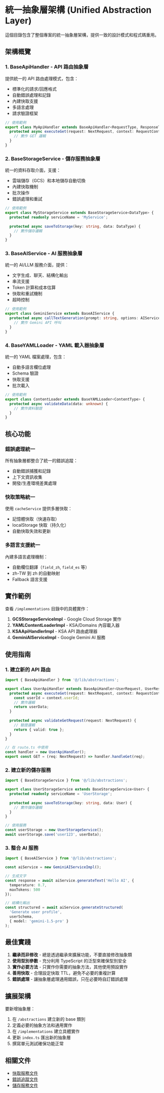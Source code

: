 # 統一抽象層架構 (Unified Abstraction Layer)

這個目錄包含了整個專案的統一抽象層架構，提供一致的設計模式和程式碼重用。

## 架構概覽

### 1. BaseApiHandler - API 路由抽象層

提供統一的 API 路由處理模式，包含：
- 標準化的請求/回應格式
- 自動錯誤處理和記錄
- 內建快取支援
- 多語言處理
- 請求驗證框架

```typescript
// 使用範例
export class MyApiHandler extends BaseApiHandler<RequestType, ResponseType> {
  protected async executeGet(request: NextRequest, context: RequestContext) {
    // 實作 GET 邏輯
  }
}
```

### 2. BaseStorageService - 儲存服務抽象層

統一的資料存取介面，支援：
- 雲端儲存（GCS）和本地儲存自動切換
- 內建快取機制
- 批次操作
- 錯誤處理和重試

```typescript
// 使用範例
export class MyStorageService extends BaseStorageService<DataType> {
  protected readonly serviceName = 'MyService';
  
  protected async saveToStorage(key: string, data: DataType) {
    // 實作儲存邏輯
  }
}
```

### 3. BaseAIService - AI 服務抽象層

統一的 AI/LLM 服務介面，提供：
- 文字生成、聊天、結構化輸出
- 串流支援
- Token 計算和成本估算
- 快取和重試機制
- 超時控制

```typescript
// 使用範例
export class GeminiService extends BaseAIService {
  protected async callTextGeneration(prompt: string, options: AIServiceOptions) {
    // 實作 Gemini API 呼叫
  }
}
```

### 4. BaseYAMLLoader - YAML 載入器抽象層

統一的 YAML 檔案處理，包含：
- 自動多語言欄位處理
- Schema 驗證
- 快取支援
- 批次載入

```typescript
// 使用範例
export class ContentLoader extends BaseYAMLLoader<ContentType> {
  protected async validateData(data: unknown) {
    // 實作資料驗證
  }
}
```

## 核心功能

### 錯誤處理統一

所有抽象層都整合了統一的錯誤追蹤：
- 自動錯誤捕獲和記錄
- 上下文資訊收集
- 開發/生產環境差異處理

### 快取策略統一

使用 `cacheService` 提供多層快取：
- 記憶體快取（快速存取）
- localStorage 快取（持久化）
- 自動快取失效和更新

### 多語言支援統一

內建多語言處理機制：
- 自動欄位翻譯（`field_zh`, `field_es` 等）
- zh-TW 到 zh 的自動映射
- Fallback 語言支援

## 實作範例

查看 `/implementations` 目錄中的具體實作：

1. **GCSStorageServiceImpl** - Google Cloud Storage 實作
2. **YAMLContentLoaderImpl** - KSA/Domains 內容載入器
3. **KSAApiHandlerImpl** - KSA API 路由處理器
4. **GeminiAIServiceImpl** - Google Gemini AI 服務

## 使用指南

### 1. 建立新的 API 路由

```typescript
import { BaseApiHandler } from '@/lib/abstractions';

export class UserApiHandler extends BaseApiHandler<UserRequest, UserResponse> {
  protected async executeGet(request: NextRequest, context: RequestContext) {
    const userId = context.userId;
    // 實作邏輯
    return userData;
  }
  
  protected async validateGetRequest(request: NextRequest) {
    // 驗證邏輯
    return { valid: true };
  }
}

// 在 route.ts 中使用
const handler = new UserApiHandler();
export const GET = (req: NextRequest) => handler.handleGet(req);
```

### 2. 建立新的儲存服務

```typescript
import { BaseStorageService } from '@/lib/abstractions';

export class UserStorageService extends BaseStorageService<User> {
  protected readonly serviceName = 'UserStorage';
  
  protected async saveToStorage(key: string, data: User) {
    // 實作儲存邏輯
  }
}

// 使用服務
const userStorage = new UserStorageService();
await userStorage.save('user123', userData);
```

### 3. 整合 AI 服務

```typescript
import { BaseAIService } from '@/lib/abstractions';

const aiService = new GeminiAIServiceImpl();

// 生成文字
const response = await aiService.generateText('Hello AI', {
  temperature: 0.7,
  maxTokens: 500
});

// 結構化輸出
const structured = await aiService.generateStructured(
  'Generate user profile',
  userSchema,
  { model: 'gemini-1.5-pro' }
);
```

## 最佳實踐

1. **繼承而非修改** - 總是透過繼承來擴展功能，不要直接修改抽象類
2. **使用型別參數** - 充分利用 TypeScript 的泛型來確保型別安全
3. **實作必要方法** - 只實作你需要的抽象方法，其他使用預設實作
4. **善用快取** - 合理設定快取 TTL，避免不必要的重複計算
5. **錯誤處理** - 讓抽象層處理通用錯誤，只在必要時自訂錯誤處理

## 擴展架構

要新增抽象層：

1. 在 `/abstractions` 建立新的 base 類別
2. 定義必要的抽象方法和通用實作
3. 在 `/implementations` 建立具體實作
4. 更新 `index.ts` 匯出新的抽象層
5. 撰寫單元測試確保功能正常

## 相關文件

- [快取服務文件](../cache/README.md)
- [錯誤追蹤文件](../error-tracking/README.md)
- [儲存服務文件](../storage/README.md)